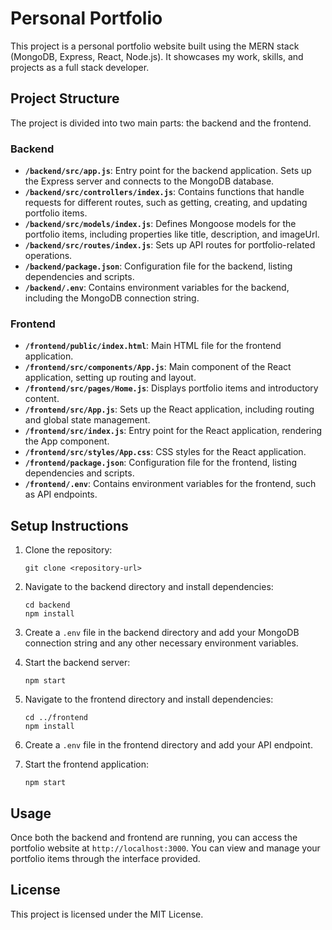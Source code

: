 # Personal Portfolio

This project is a personal portfolio website built using the MERN stack (MongoDB, Express, React, Node.js). It showcases my work, skills, and projects as a full stack developer.

## Project Structure

The project is divided into two main parts: the backend and the frontend.

### Backend

- **`/backend/src/app.js`**: Entry point for the backend application. Sets up the Express server and connects to the MongoDB database.
- **`/backend/src/controllers/index.js`**: Contains functions that handle requests for different routes, such as getting, creating, and updating portfolio items.
- **`/backend/src/models/index.js`**: Defines Mongoose models for the portfolio items, including properties like title, description, and imageUrl.
- **`/backend/src/routes/index.js`**: Sets up API routes for portfolio-related operations.
- **`/backend/package.json`**: Configuration file for the backend, listing dependencies and scripts.
- **`/backend/.env`**: Contains environment variables for the backend, including the MongoDB connection string.

### Frontend

- **`/frontend/public/index.html`**: Main HTML file for the frontend application.
- **`/frontend/src/components/App.js`**: Main component of the React application, setting up routing and layout.
- **`/frontend/src/pages/Home.js`**: Displays portfolio items and introductory content.
- **`/frontend/src/App.js`**: Sets up the React application, including routing and global state management.
- **`/frontend/src/index.js`**: Entry point for the React application, rendering the App component.
- **`/frontend/src/styles/App.css`**: CSS styles for the React application.
- **`/frontend/package.json`**: Configuration file for the frontend, listing dependencies and scripts.
- **`/frontend/.env`**: Contains environment variables for the frontend, such as API endpoints.

## Setup Instructions

1. Clone the repository:
   ```
   git clone <repository-url>
   ```

2. Navigate to the backend directory and install dependencies:
   ```
   cd backend
   npm install
   ```

3. Create a `.env` file in the backend directory and add your MongoDB connection string and any other necessary environment variables.

4. Start the backend server:
   ```
   npm start
   ```

5. Navigate to the frontend directory and install dependencies:
   ```
   cd ../frontend
   npm install
   ```

6. Create a `.env` file in the frontend directory and add your API endpoint.

7. Start the frontend application:
   ```
   npm start
   ```

## Usage

Once both the backend and frontend are running, you can access the portfolio website at `http://localhost:3000`. You can view and manage your portfolio items through the interface provided.

## License

This project is licensed under the MIT License.